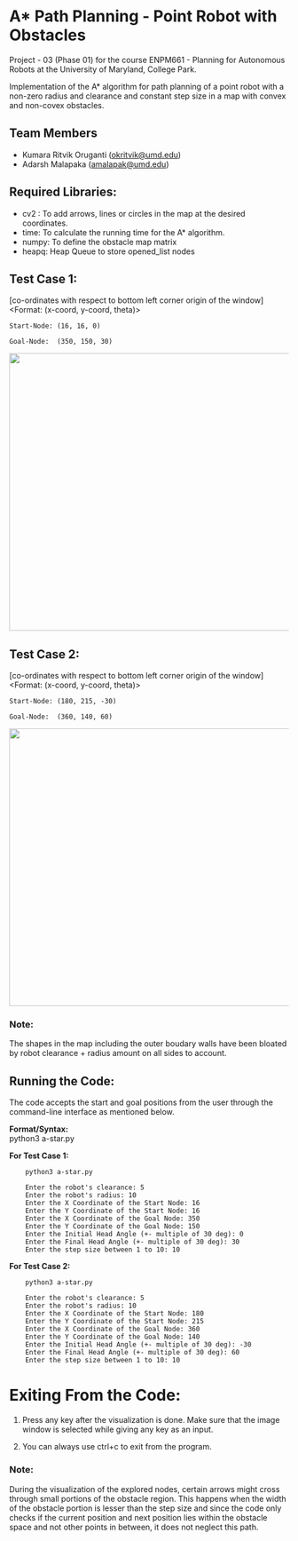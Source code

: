 # A* Path Planning - Point Robot with Obstacles
Project - 03 (Phase 01) for the course ENPM661 - Planning for Autonomous Robots at the University of Maryland, College Park.

Implementation of the A* algorithm for path planning of a point robot with a non-zero radius and clearance and constant step size in a map with convex and non-covex obstacles. 

## Team Members
- Kumara Ritvik Oruganti (okritvik@umd.edu)
- Adarsh Malapaka (amalapak@umd.edu)

## Required Libraries:  
* cv2 : To add arrows, lines or circles in the map at the desired coordinates.
* time: To calculate the running time for the A* algorithm.
* numpy: To define the obstacle map matrix
* heapq: Heap Queue to store opened_list nodes


## Test Case 1: 
  [co-ordinates with respect to bottom left corner origin of the window] 
	<Format: (x-coord, y-coord, theta)> 
	
	Start-Node: (16, 16, 0)

	Goal-Node:  (350, 150, 30)

<p align="center">
  <img src="https://user-images.githubusercontent.com/40534801/159372263-9075bff4-e728-4403-9912-189b5e1658ca.png" width="800" height="500">
</p>


## Test Case 2: 
  [co-ordinates with respect to bottom left corner origin of the window] 
	<Format: (x-coord, y-coord, theta)>
	
	Start-Node: (180, 215, -30) 

	Goal-Node:  (360, 140, 60)

<p align="center">
  <img src="https://user-images.githubusercontent.com/40534801/159372566-d5347785-85e0-434f-a1ae-d713e76944fc.png " width="800" height="500">
</p>

### Note: 
The shapes in the map including the outer boudary walls have been bloated by robot clearance + radius amount on all sides to account.


## Running the Code:
The code accepts the start and goal positions from the user through the command-line interface as mentioned below.

**Format/Syntax:**  
		python3 a-star.py


**For Test Case 1:**	
		
		python3 a-star.py

		Enter the robot's clearance: 5
		Enter the robot's radius: 10
		Enter the X Coordinate of the Start Node: 16
		Enter the Y Coordinate of the Start Node: 16
		Enter the X Coordinate of the Goal Node: 350
		Enter the Y Coordinate of the Goal Node: 150
		Enter the Initial Head Angle (+- multiple of 30 deg): 0
		Enter the Final Head Angle (+- multiple of 30 deg): 30
		Enter the step size between 1 to 10: 10

**For Test Case 2:**	
		
		python3 a-star.py

		Enter the robot's clearance: 5
		Enter the robot's radius: 10
		Enter the X Coordinate of the Start Node: 180
		Enter the Y Coordinate of the Start Node: 215
		Enter the X Coordinate of the Goal Node: 360
		Enter the Y Coordinate of the Goal Node: 140
		Enter the Initial Head Angle (+- multiple of 30 deg): -30
		Enter the Final Head Angle (+- multiple of 30 deg): 60
		Enter the step size between 1 to 10: 10

# Exiting From the Code:

1. Press any key after the visualization is done. Make sure that the image window is selected while giving any key as an input.

2. You can always use ctrl+c to exit from the program.

### Note: 
During the visualization of the explored nodes, certain arrows might cross through small portions of the obstacle region. This happens when the width of the obstacle portion is lesser than the step size and since the code only checks if the current position and next position lies within the obstacle space and not other points in between, it does not neglect this path. 
	
